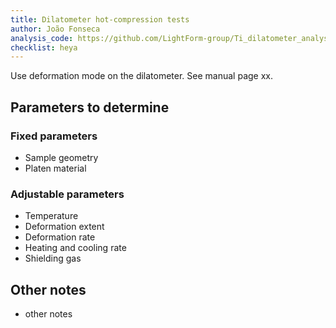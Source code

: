 ```yaml
---
title: Dilatometer hot-compression tests
author: João Fonseca
analysis_code: https://github.com/LightForm-group/Ti_dilatometer_analysis
checklist: heya
---
```


Use deformation mode on the dilatometer. See manual page xx.

## Parameters to determine

### Fixed parameters
- Sample geometry
- Platen material

### Adjustable parameters
- Temperature 
- Deformation extent 
- Deformation rate
- Heating and cooling rate
- Shielding gas

## Other notes
- other notes
